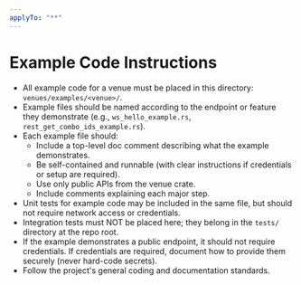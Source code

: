 ```yaml
---
applyTo: "**"
---
```


# Example Code Instructions

- All example code for a venue must be placed in this directory: `venues/examples/<venue>/`.
- Example files should be named according to the endpoint or feature they demonstrate (e.g., `ws_hello_example.rs`, `rest_get_combo_ids_example.rs`).
- Each example file should:
  - Include a top-level doc comment describing what the example demonstrates.
  - Be self-contained and runnable (with clear instructions if credentials or setup are required).
  - Use only public APIs from the venue crate.
  - Include comments explaining each major step.
- Unit tests for example code may be included in the same file, but should not require network access or credentials.
- Integration tests must NOT be placed here; they belong in the `tests/` directory at the repo root.
- If the example demonstrates a public endpoint, it should not require credentials. If credentials are required, document how to provide them securely (never hard-code secrets).
- Follow the project's general coding and documentation standards.
